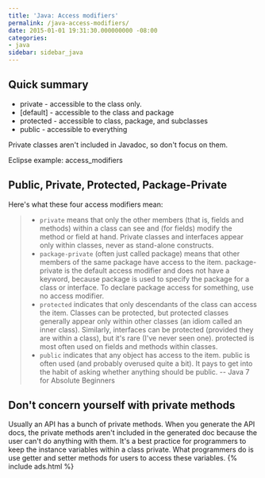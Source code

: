 ```yaml
---
title: 'Java: Access modifiers'
permalink: /java-access-modifiers/
date: 2015-01-01 19:31:30.000000000 -08:00
categories:
- java
sidebar: sidebar_java
---
```


## Quick summary

* private - accessible to the class only.
* [default] - accessible to the class and package
* protected - accessible to class, package, and subclasses
* public - accessible to everything

Private classes aren't included in Javadoc, so don't focus on them.

Eclipse example: access_modifiers

## Public, Private, Protected, Package-Private

Here's what these four access modifiers mean:

> * `private` means that only the other members (that is, fields and methods) within a class can see and (for fields) modify the method or field at hand. Private classes and interfaces appear only within classes, never as stand-alone constructs.
> * `package-private` (often just called package) means that other members of the same package have access to the item. package-private is the default access modifier and does not have a keyword, because package is used to specify the package for a class or interface. To declare package access for something, use no access modifier.
> * `protected` indicates that only descendants of the class can access the item. Classes can be protected, but protected classes generally appear only within other classes (an idiom called an inner class). Similarly, interfaces can be protected (provided they are within a class), but it's rare (I've never seen one). protected is most often used on fields and methods within classes.
> * `public` indicates that any object has access to the item. public is often used (and probably overused quite a bit). It pays to get into the habit of asking whether anything should be public.
>      -- Java 7 for Absolute Beginners

## Don't concern yourself with private methods

Usually an API has a bunch of private methods. When you generate the API docs, the private methods aren't included in the generated doc because the user can't do anything with them. It's a best practice for programmers to keep the instance variables within a class private. What programmers do is use getter and setter methods for users to access these variables.
{% include ads.html %}
